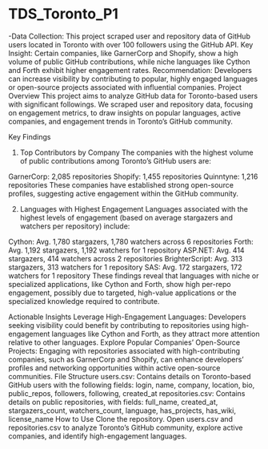 # TDS_Toronto_P1
-Data Collection: This project scraped user and repository data of GitHub users located in Toronto with over 100 followers using the GitHub API.
Key Insight: Certain companies, like GarnerCorp and Shopify, show a high volume of public GitHub contributions, while niche languages like Cython and Forth exhibit higher engagement rates.
Recommendation: Developers can increase visibility by contributing to popular, highly engaged languages or open-source projects associated with influential companies.
Project Overview
This project aims to analyze GitHub data for Toronto-based users with significant followings. We scraped user and repository data, focusing on engagement metrics, to draw insights on popular languages, active companies, and engagement trends in Toronto’s GitHub community.

Key Findings
1. Top Contributors by Company
The companies with the highest volume of public contributions among Toronto’s GitHub users are:

GarnerCorp: 2,085 repositories
Shopify: 1,455 repositories
Quinntyne: 1,216 repositories
These companies have established strong open-source profiles, suggesting active engagement within the GitHub community.

2. Languages with Highest Engagement
Languages associated with the highest levels of engagement (based on average stargazers and watchers per repository) include:

Cython: Avg. 1,780 stargazers, 1,780 watchers across 6 repositories
Forth: Avg. 1,192 stargazers, 1,192 watchers for 1 repository
ASP.NET: Avg. 414 stargazers, 414 watchers across 2 repositories
BrighterScript: Avg. 313 stargazers, 313 watchers for 1 repository
SAS: Avg. 172 stargazers, 172 watchers for 1 repository
These findings reveal that languages with niche or specialized applications, like Cython and Forth, show high per-repo engagement, possibly due to targeted, high-value applications or the specialized knowledge required to contribute.

Actionable Insights
Leverage High-Engagement Languages: Developers seeking visibility could benefit by contributing to repositories using high-engagement languages like Cython and Forth, as they attract more attention relative to other languages.
Explore Popular Companies’ Open-Source Projects: Engaging with repositories associated with high-contributing companies, such as GarnerCorp and Shopify, can enhance developers’ profiles and networking opportunities within active open-source communities.
File Structure
users.csv: Contains details on Toronto-based GitHub users with the following fields:
login, name, company, location, bio, public_repos, followers, following, created_at
repositories.csv: Contains details on public repositories, with fields:
full_name, created_at, stargazers_count, watchers_count, language, has_projects, has_wiki, license_name
How to Use
Clone the repository.
Open users.csv and repositories.csv to analyze Toronto’s GitHub community, explore active companies, and identify high-engagement languages.
